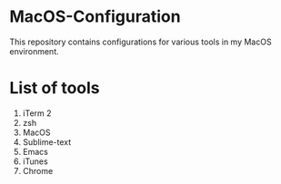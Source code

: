 # MacOS-Configuration
This repository contains configurations for various tools in my MacOS environment.

# List of tools 
1. iTerm 2
2. zsh
3. MacOS
4. Sublime-text
5. Emacs
6. iTunes
7. Chrome
